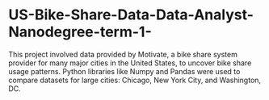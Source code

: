 # US-Bike-Share-Data-Data-Analyst-Nanodegree-term-1-
This project involved data provided by Motivate, a bike share system provider for many major cities in the United States, to uncover bike share usage patterns. Python libraries like Numpy and Pandas were used to compare datasets for large cities: Chicago, New York City, and Washington, DC.
